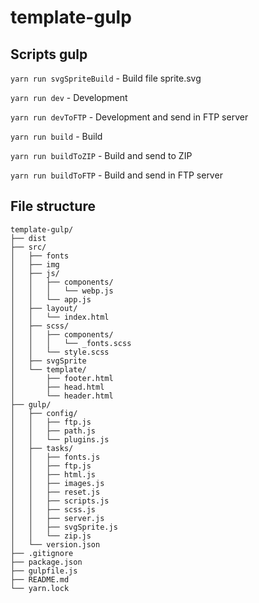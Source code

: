 # template-gulp
## Scripts gulp
`yarn run svgSpriteBuild` - Build file sprite.svg

`yarn run dev` - Development

`yarn run devToFTP` - Development and send in FTP server

`yarn run build` - Build

`yarn run buildToZIP` - Build and send to ZIP

`yarn run buildToFTP` - Build and send in FTP server

## File structure
```
template-gulp/
├── dist
├── src/
│   ├── fonts
│   ├── img
│   ├── js/
│   │   ├── components/
│   │   │   └── webp.js
│   │   └── app.js
│   ├── layout/
│   │   └── index.html
│   ├── scss/
│   │   ├── components/
│   │   │   └── _fonts.scss
│   │   └── style.scss
│   ├── svgSprite
│   └── template/
│       ├── footer.html
│       ├── head.html
│       └── header.html
├── gulp/
│   ├── config/
│   │   ├── ftp.js
│   │   ├── path.js
│   │   └── plugins.js
│   ├── tasks/
│   │   ├── fonts.js
│   │   ├── ftp.js
│   │   ├── html.js
│   │   ├── images.js
│   │   ├── reset.js
│   │   ├── scripts.js
│   │   ├── scss.js
│   │   ├── server.js
│   │   ├── svgSprite.js
│   │   └── zip.js
│   └── version.json
├── .gitignore
├── package.json
├── gulpfile.js
├── README.md
└── yarn.lock
```
